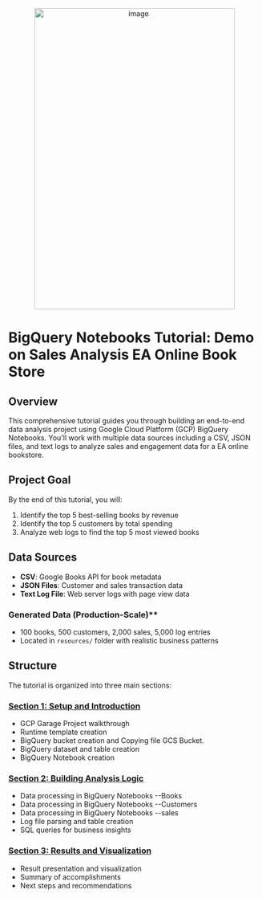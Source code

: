 <div align="center"><img width="400" height="600" alt="image" src="https://github.com/user-attachments/assets/82b8fdd1-9212-410c-b892-5922dfb93647" /> </div>

# BigQuery Notebooks Tutorial: Demo on Sales Analysis EA Online Book Store

## Overview

This comprehensive tutorial guides you through building an end-to-end data analysis project using Google Cloud Platform (GCP) BigQuery Notebooks. You'll work with multiple data sources including a CSV, JSON files, and text logs to analyze sales and engagement data for a EA online bookstore.

## Project Goal

By the end of this tutorial, you will:
1. Identify the top 5 best-selling books by revenue
2. Identify the top 5 customers by total spending  
3. Analyze web logs to find the top 5 most viewed books

## Data Sources

- **CSV**: Google Books API for book metadata
- **JSON Files**: Customer and sales transaction data
- **Text Log File**: Web server logs with page view data

### Generated Data (Production-Scale)**
- 100 books, 500 customers, 2,000 sales, 5,000 log entries
- Located in `resources/` folder with realistic business patterns


## Structure

The tutorial is organized into three main sections:

### [Section 1: Setup and Introduction](./01-setup-and-introduction.md)
- GCP Garage Project walkthrough
- Runtime template creation
- BigQuery bucket creation and Copying file GCS Bucket.
- BigQuery dataset and table creation
- BigQuery Notebook creation

### [Section 2: Building Analysis Logic](./02-analysis-logic.md)
- Data processing in BigQuery Notebooks --Books
- Data processing in BigQuery Notebooks --Customers
- Data processing in BigQuery Notebooks --sales
- Log file parsing and table creation
- SQL queries for business insights


### [Section 3: Results and Visualization](./03-results-and-visualization.md)
- Result presentation and visualization
- Summary of accomplishments
- Next steps and recommendations


